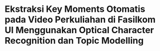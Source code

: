 # Ekstraksi Key Moments Otomatis pada Video Perkuliahan di Fasilkom UI Menggunakan Optical Character Recognition dan Topic Modelling
